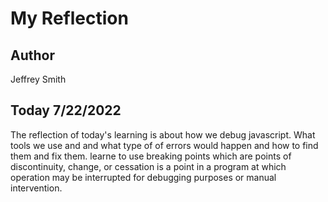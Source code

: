 # My Reflection

## Author

Jeffrey Smith

## Today 7/22/2022

The reflection of today's learning is about how we debug javascript. What tools we use and and what type of of errors would happen and how to find them and fix them. learne to use breaking points which are points of discontinuity, change, or cessation is a point in a program at which operation may be interrupted for debugging purposes or manual intervention.